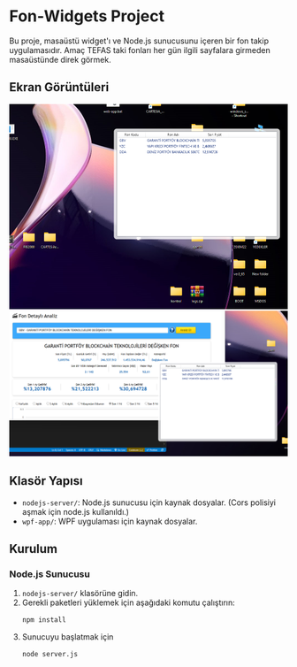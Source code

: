 # Fon-Widgets Project

Bu proje, masaüstü widget'ı ve Node.js sunucusunu içeren bir fon takip uygulamasıdır.
Amaç TEFAS taki fonları her gün ilgili sayfalara girmeden masaüstünde direk görmek. 

## Ekran Görüntüleri 
![Ana Ekran](images/Screenshot1.png) 
![Ana Ekran](images/Screenshot2.png) 


## Klasör Yapısı

- `nodejs-server/`: Node.js sunucusu için kaynak dosyalar. (Cors polisiyi aşmak için node.js kullanıldı.)
- `wpf-app/`: WPF uygulaması için kaynak dosyalar.

## Kurulum

### Node.js Sunucusu

1. `nodejs-server/` klasörüne gidin.
2. Gerekli paketleri yüklemek için aşağıdaki komutu çalıştırın:
   ```bash
   npm install
2. Sunucuyu başlatmak için
   ```bash
   node server.js

